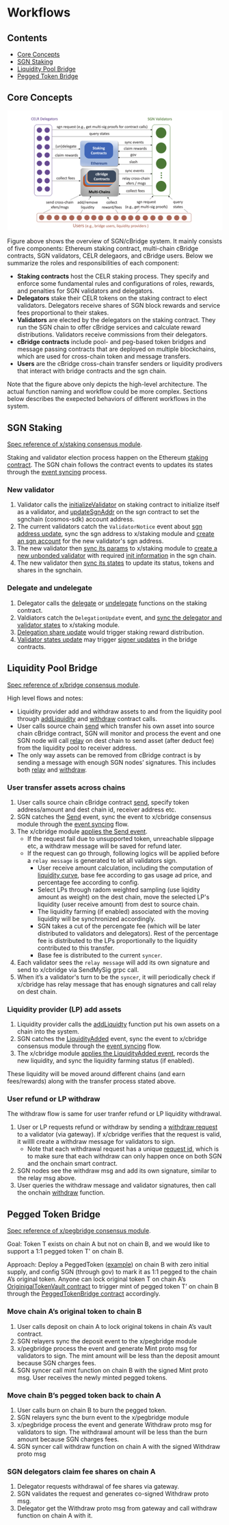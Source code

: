 # Workflows

## Contents
- [Core Concepts](#core-concepts)
- [SGN Staking](#sgn-staking)
- [Liquidity Pool Bridge](#liquidity-pool-bridge)
- [Pegged Token Bridge](#pegged-token-bridge)

## Core Concepts

![](./figures/architecture.png)

Figure above shows the overview of SGN/cBridge system. It mainly consists of five components: Ethereum staking contract, multi-chain cBridge contracts, SGN validators, CELR delegaors, and cBridge users. Below we summarize the roles and responsibilities of each component:

- **Staking contracts** host the CELR staking process. They specify and enforce some fundamental rules and configurations of roles, rewards, and penalties for SGN validators and delegators.
- **Delegators** stake their CELR tokens on the staking contract to elect validators. Delegators receive shares of SGN block rewards and service fees proportional to their stakes.
- **Validators** are elected by the delegators on the staking contract. They run the SGN chain to offer cBridge services and calculate reward distributions. Validators receive commissions from their delegators.
- **cBridge contracts** include pool- and peg-based token bridges and message passing contracts that are deployed on multiple blockchains, which are used for cross-chain token and message transfers.
- **Users** are the cBridge cross-chain transfer senders or liquidity prodivers that interact with bridge contracts and the sgn chain.

Note that the figure above only depicts the high-level architecture. The actual function naming and workflow could be more complex. Sections below describes the exepected behaviors of different workflows in the system.

## SGN Staking

[Spec reference of x/staking consensus module](../x/staking/spec/README.md).

Staking and validator election process happen on the Ethereum [staking contract](https://github.com/celer-network/sgn-v2-contracts/blob/a75ac8dc8b/contracts/Staking.sol). The SGN chain follows the contract events to updates its states through the [event syncing](./relayer.md#sync-other-chain-events-to-sgn) process.

### New validator

1. Validator calls the [initializeValidator](https://github.com/celer-network/sgn-v2-contracts/blob/a75ac8dc8b/contracts/Staking.sol#L100) on staking contract to initialize itself as a validator, and [updateSgnAddr](https://github.com/celer-network/sgn-v2-contracts/blob/a75ac8dc8b/contracts/SGN.sol#L42) on the sgn contract to set the sgnchain (cosmos-sdk) account address.
2. The current validators catch the `ValidatorNotice` event about [sgn address update](https://github.com/celer-network/sgn-v2-contracts/blob/a75ac8dc8b/contracts/SGN.sol#L54), sync the sgn address to x/staking module and [create an sgn account](https://github.com/celer-network/sgn-v2/blob/3b35212c68/x/sync/keeper/apply.go#L72) for the new validator's sgn address.
3. The new validator then [sync its params](https://github.com/celer-network/sgn-v2/blob/3b35212c68/relayer/eth_staking.go#L54) to x/staking module to [create a new unbonded validator](https://github.com/celer-network/sgn-v2/blob/3b35212c68/x/sync/keeper/apply.go#L80) with required [init information](https://github.com/celer-network/sgn-v2/blob/3b35212c68/relayer/operator.go#L168-L174) in the sgn chain.
4. The new validator then [sync its states](https://github.com/celer-network/sgn-v2/blob/3b35212c68/x/sync/keeper/apply.go#L129) to update its status, tokens and shares in the sgnchain.

### Delegate and undelegate

1. Delegator calls the [delegate](https://github.com/celer-network/sgn-v2-contracts/blob/a75ac8dc8b/contracts/Staking.sol#L209) or [undelegate](https://github.com/celer-network/sgn-v2-contracts/blob/a75ac8dc8b/contracts/Staking.sol#L249) functions on the staking contract.
2. Valdiators catch the `DelegationUpdate` event, and [sync the delegator and validator states](https://github.com/celer-network/sgn-v2/blob/3b35212c68/relayer/eth_puller.go#L86-L98) to x/staking module.
3. [Delegation share update](https://github.com/celer-network/sgn-v2/blob/3b35212c68/x/staking/keeper/delegation.go#L104) would trigger staking reward distribution.
4. [Validator states update](https://github.com/celer-network/sgn-v2/blob/3b35212c68/x/staking/keeper/validator.go#L55) may trigger [signer updates](https://github.com/celer-network/sgn-v2/blob/3b35212c68/x/cbridge/keeper/hooks.go#L18-L28) in the bridge contracts.

## Liquidity Pool Bridge

[Spec reference of x/bridge consensus module](../x/cbridge/spec/README.md).

High level flows and notes: 
- Liquidity provider add and withdraw assets to and from the liquidity pool through [addLiquidity](https://github.com/celer-network/sgn-v2-contracts/blob/a75ac8dc8b/contracts/Pool.sol#L57) and [withdraw](https://github.com/celer-network/sgn-v2-contracts/blob/a75ac8dc8b/contracts/Pool.sol#L86) contract calls.
- User calls source chain [send](https://github.com/celer-network/sgn-v2-contracts/blob/a75ac8dc8b/contracts/Bridge.sol#L56) which transfer his own asset into source chain cBridge contract, SGN will monitor and process the event and one SGN node will call [relay](https://github.com/celer-network/sgn-v2-contracts/blob/a75ac8dc8b/contracts/Bridge.sol#L122) on dest chain to send asset (after deduct fee) from the liquidity pool to receiver address.
- The only way assets can be removed from cBridge contract is by sending a message with enough SGN nodes’ signatures. This includes both [relay](https://github.com/celer-network/sgn-v2-contracts/blob/a75ac8dc8b/contracts/Bridge.sol#L122) and [withdraw](https://github.com/celer-network/sgn-v2-contracts/blob/a75ac8dc8b/contracts/Pool.sol#L86).

### User transfer assets across chains

1. User calls source chain cBridge contract [send](https://github.com/celer-network/sgn-v2-contracts/blob/a75ac8dc8b/contracts/Bridge.sol#L56), specify token address/amount and dest chain id, receiver address etc.
2. SGN catches the [Send](https://github.com/celer-network/sgn-v2-contracts/blob/a75ac8dc8b/contracts/Bridge.sol#L14) event, sync the event to x/cbridge consensus module through the [event syncing](./relayer.md#sync-other-chain-events-to-sgn) flow.
3. The x/cbridge module [applies the Send event](https://github.com/celer-network/sgn-v2/blob/3b35212c68/x/cbridge/keeper/apply.go#L60). 
    - If the request fail due to unsupported token, unreachable slippage etc, a withdraw message will be saved for refund later.
    - If the request can go through, following logics will be applied before a `relay message` is generated to let all validators sign.
        - User receive amount calculation, including the computation of [liquidity curve](../x/cbridge/spec/01_concepts.md#price-curve), base fee according to gas usage ad price, and percentage fee according to config.
        - Select LPs through radom weighted sampling (use liqidity amount as weight) on the dest chain, move the selected LP's liquidity (user receive amount) from dest to source chain.
        - The liquidity farming (if enabled) associated with the moving liquidity will be synchronized accordingly.
        - SGN takes a cut of the percengate fee (which will be later distributed to validators and delegators). Rest of the percentage fee is distributed to the LPs proportionally to the liquidity contributed to this transfer.
        - Base fee is distributed to the current `syncer`.
4. Each validator sees the `relay message` will add its own signature and send to x/cbridge via SendMySig grpc call.
5. When it’s a validator's turn to be the `syncer`, it will periodically check if x/cbridge has relay message that has enough signatures and call relay on dest chain.

### Liquidity provider (LP) add assets

1. Liquidity provider calls the [addLiquidty](https://github.com/celer-network/sgn-v2-contracts/blob/a75ac8dc8b/contracts/Pool.sol#L57) function put his own assets on a chain into the system.
2. SGN catches the [LiquidityAdded](https://github.com/celer-network/sgn-v2-contracts/blob/a75ac8dc8b/contracts/Pool.sol#L34) event, sync the event to x/cbridge consensus module through the [event syncing](./relayer.md#sync-other-chain-events-to-sgn) flow.
3. The x/cbridge module [applies the LiquidityAdded event](https://github.com/celer-network/sgn-v2/blob/3b35212c68/x/cbridge/keeper/apply.go#L41), records the new liquidity, and sync the liquidity farming status (if enabled).

These liquidity will be moved around different chains (and earn fees/rewards) along with the transfer process stated above.

### User refund or LP withdraw

The withdraw flow is same for user tranfer refund or LP liquidity withdrawal.

1. User or LP requests refund or withdraw by sending a [withdraw request](https://github.com/celer-network/sgn-v2/blob/3b35212c68/proto/sgn/cbridge/v1/tx.proto#L68-L83) to a validator (via gateway). If x/cbridge verifies that the request is valid, it willll create a withdraw message for validators to sign.
    - Note that each withdrawal request has a unique [request id](https://github.com/celer-network/sgn-v2/blob/3b35212c68/proto/sgn/cbridge/v1/tx.proto#L75), which is to make sure that each withdraw can only happen once on both SGN and the onchain smart contract.
2. SGN nodes see the withdraw msg and add its own signature, similar to the relay msg above.
3. User queries the withdraw message and validator signatures, then call the onchain [withdraw](https://github.com/celer-network/sgn-v2-contracts/blob/a75ac8dc8b/contracts/Pool.sol#L86) function.

## Pegged Token Bridge

[Spec reference of x/pegbridge consensus module](../x/pegbridge/spec/README.md).

Goal: Token T exists on chain A but not on chain B, and we would like to support a 1:1 pegged token T' on chain B. 

Approach: Deploy a PeggedToken ([example](https://github.com/celer-network/sgn-v2-contracts/blob/a75ac8dc8b/contracts/pegged/tokens/MultiBridgeToken.sol)) on chain B with zero initial supply, and config SGN (through gov) to mark it as 1:1 pegged to the chain A’s original token. Anyone can lock original token T on chain A’s [OriginigalTokenVault contract](https://github.com/celer-network/sgn-v2-contracts/blob/a75ac8dc8b/contracts/pegged/OriginalTokenVaultV2.sol) to trigger mint of pegged token T’ on chain B through the [PeggedTokenBridge contract](https://github.com/celer-network/sgn-v2-contracts/blob/a75ac8dc8b/contracts/pegged/PeggedTokenBridgeV2.sol) accordingly.

### Move chain A’s original token to chain B
1. User calls deposit on chain A to lock original tokens in chain A’s vault contract.
2. SGN relayers sync the deposit event to the x/pegbridge module
3. x/pegbridge process the event and generate Mint proto msg for validators to sign. The mint amount will be less than the deposit amount because SGN charges fees.
4. SGN syncer call mint function on chain B with the signed Mint proto msg. User receives the newly minted pegged tokens.

### Move chain B’s pegged token back to chain A
1. User calls burn on chain B to burn the pegged token.
2. SGN relayers sync the burn event to the x/pegbridge module
3. x/pegbridge process the event and generate Withdraw proto msg for validators to sign.  The withdrawal amount will be less than the burn amount because SGN charges fees.
4. SGN syncer call withdraw function on chain A with the signed Withdraw proto msg

### SGN delegators claim fee shares on chain A
1. Delegator requests withdrawal of fee shares via gateway.
2. SGN validates the request and generates co-signed Withdraw proto msg.
3. Delegator get the Withdraw proto msg from gateway and call withdraw function on chain A with it.